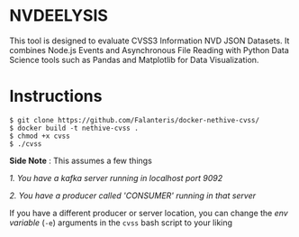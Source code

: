 # NVDEELYSIS 
This tool is designed to evaluate CVSS3 Information NVD JSON Datasets. It combines Node.js Events and Asynchronous File Reading with Python Data Science tools such as Pandas and Matplotlib for Data Visualization.

# Instructions

    $ git clone https://github.com/Falanteris/docker-nethive-cvss/
    $ docker build -t nethive-cvss .
    $ chmod +x cvss
    $ ./cvss
**Side Note** : This assumes a few things

*1. You have a kafka server running in localhost port 9092*

*2. You have a producer called 'CONSUMER' running in that server*

If you have a different producer or server location, you can change the *env variable* (`-e`) arguments in the `cvss` bash script to your liking
